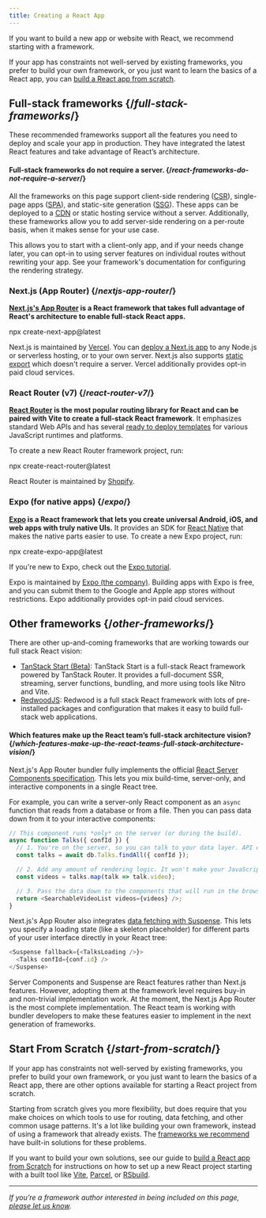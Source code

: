 ```yaml
---
title: Creating a React App
---
```


<Intro>

If you want to build a new app or website with React, we recommend starting with a framework.

</Intro>


If your app has constraints not well-served by existing frameworks, you prefer to build your own framework, or you just want to learn the basics of a React app, you can [build a React app from scratch](/learn/build-a-react-app-from-scratch).

## Full-stack frameworks {/*full-stack-frameworks*/}


These recommended frameworks support all the features you need to deploy and scale your app in production. They have integrated the latest React features and take advantage of React’s architecture.

<Note>


#### Full-stack frameworks do not require a server. {/*react-frameworks-do-not-require-a-server*/}

All the frameworks on this page support client-side rendering ([CSR](https://developer.mozilla.org/en-US/docs/Glossary/CSR)), single-page apps ([SPA](https://developer.mozilla.org/en-US/docs/Glossary/SPA)), and static-site generation ([SSG](https://developer.mozilla.org/en-US/docs/Glossary/SSG)). These apps can be deployed to a [CDN](https://developer.mozilla.org/en-US/docs/Glossary/CDN) or static hosting service without a server. Additionally, these frameworks allow you to add server-side rendering on a per-route basis, when it makes sense for your use case.

This allows you to start with a client-only app, and if your needs change later, you can opt-in to using server features on individual routes without rewriting your app. See your framework's documentation for configuring the rendering strategy.


</Note>

### Next.js (App Router) {/*nextjs-app-router*/}

**[Next.js's App Router](https://nextjs.org/docs) is a React framework that takes full advantage of React's architecture to enable full-stack React apps.**

<TerminalBlock>
npx create-next-app@latest
</TerminalBlock>

Next.js is maintained by [Vercel](https://vercel.com/). You can [deploy a Next.js app](https://nextjs.org/docs/app/building-your-application/deploying) to any Node.js or serverless hosting, or to your own server. Next.js also supports [static export](https://nextjs.org/docs/app/building-your-application/deploying/static-exports) which doesn't require a server. Vercel additionally provides opt-in paid cloud services.

### React Router (v7) {/*react-router-v7*/}

**[React Router](https://reactrouter.com/start/framework/installation) is the most popular routing library for React and can be paired with Vite to create a full-stack React framework**. It emphasizes standard Web APIs and has several [ready to deploy templates](https://github.com/remix-run/react-router-templates) for various JavaScript runtimes and platforms.

To create a new React Router framework project, run:

<TerminalBlock>
npx create-react-router@latest
</TerminalBlock>

React Router is maintained by [Shopify](https://www.shopify.com).

### Expo (for native apps) {/*expo*/}

**[Expo](https://expo.dev/) is a React framework that lets you create universal Android, iOS, and web apps with truly native UIs.** It provides an SDK for [React Native](https://reactnative.dev/) that makes the native parts easier to use. To create a new Expo project, run:

<TerminalBlock>
npx create-expo-app@latest
</TerminalBlock>

If you're new to Expo, check out the [Expo tutorial](https://docs.expo.dev/tutorial/introduction/).

Expo is maintained by [Expo (the company)](https://expo.dev/about). Building apps with Expo is free, and you can submit them to the Google and Apple app stores without restrictions. Expo additionally provides opt-in paid cloud services.



## Other frameworks {/*other-frameworks*/}


There are other up-and-coming frameworks that are working towards our full stack React vision:

- [TanStack Start (Beta)](https://tanstack.com/): TanStack Start is a full-stack React framework powered by TanStack Router. It provides a full-document SSR, streaming, server functions, bundling, and more using tools like Nitro and Vite.
- [RedwoodJS](https://redwoodjs.com/): Redwood is a full stack React framework with lots of pre-installed packages and configuration that makes it easy to build full-stack web applications.

<DeepDive>

#### Which features make up the React team’s full-stack architecture vision? {/*which-features-make-up-the-react-teams-full-stack-architecture-vision*/}

Next.js's App Router bundler fully implements the official [React Server Components specification](https://github.com/reactjs/rfcs/blob/main/text/0188-server-components.md). This lets you mix build-time, server-only, and interactive components in a single React tree.

For example, you can write a server-only React component as an `async` function that reads from a database or from a file. Then you can pass data down from it to your interactive components:

```js
// This component runs *only* on the server (or during the build).
async function Talks({ confId }) {
  // 1. You're on the server, so you can talk to your data layer. API endpoint not required.
  const talks = await db.Talks.findAll({ confId });

  // 2. Add any amount of rendering logic. It won't make your JavaScript bundle larger.
  const videos = talks.map(talk => talk.video);

  // 3. Pass the data down to the components that will run in the browser.
  return <SearchableVideoList videos={videos} />;
}
```

Next.js's App Router also integrates [data fetching with Suspense](/blog/2022/03/29/react-v18#suspense-in-data-frameworks). This lets you specify a loading state (like a skeleton placeholder) for different parts of your user interface directly in your React tree:

```js
<Suspense fallback={<TalksLoading />}>
  <Talks confId={conf.id} />
</Suspense>
```

Server Components and Suspense are React features rather than Next.js features. However, adopting them at the framework level requires buy-in and non-trivial implementation work. At the moment, the Next.js App Router is the most complete implementation. The React team is working with bundler developers to make these features easier to implement in the next generation of frameworks.

</DeepDive>


## Start From Scratch {/*start-from-scratch*/}

If your app has constraints not well-served by existing frameworks, you prefer to build your own framework, or you just want to learn the basics of a React app, there are other options available for starting a React project from scratch.

Starting from scratch gives you more flexibility, but does require that you make choices on which tools to use for routing, data fetching, and other common usage patterns.  It's a lot like building your own framework, instead of using a framework that already exists. The [frameworks we recommend](#recommended-react-frameworks) have built-in solutions for these problems.  

If you want to build your own solutions, see our guide to [build a React app from Scratch](/learn/build-a-react-app-from-scratch) for instructions on how to set up a new React project starting with a built tool like [Vite](https://vite.dev/), [Parcel](https://parceljs.org/), or [RSbuild](https://rsbuild.dev/).


-----

_If you’re a framework author interested in being included on this page, [please let us know](https://github.com/reactjs/react.dev/issues/new?assignees=&labels=type%3A+framework&projects=&template=3-framework.yml&title=%5BFramework%5D%3A+)._